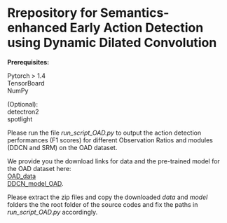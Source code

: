 # Rrepository for Semantics-enhanced Early Action Detection using Dynamic Dilated Convolution


**Prerequisites:**

Pytorch > 1.4  
TensorBoard  
NumPy

(Optional):  
detectron2  
spotlight  

Please run the file *run_script_OAD.py* to output the action detection performances (F1 scores) for different Observation Ratios and modules (DDCN and SRM) on the OAD dataset.  


We provide you the download links for data and the pre-trained model for the OAD dataset here:  
[OAD_data](https://drive.google.com/file/d/1gVPZqDGZcQPLoxkRabi6b4NN09tIpszL/view?usp=sharing)  
[DDCN_model_OAD](https://drive.google.com/file/d/1tHmqnFbKi3UpEvAZTsSo6An969xTWp99/view?usp=sharing).  

Please extract the zip files and copy the downloaded *data* and *model* folders the the root folder of the source codes and fix the paths in *run_script_OAD.py* accordingly. 
